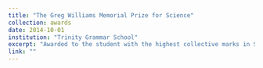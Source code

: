 ```yaml
---
title: "The Greg Williams Memorial Prize for Science"
collection: awards
date: 2014-10-01
institution: "Trinity Grammar School"
excerpt: "Awarded to the student with the highest collective marks in Science."
link: ""
---
```

